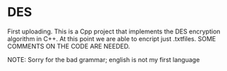 # DES
First uploading. This is a Cpp project that implements the DES 
encryption  algorithm  in C++. At  this point  we are  able to
encript just .txtfiles. SOME COMMENTS ON THE CODE ARE NEEDED.

NOTE: Sorry for the bad grammar; english is not my first language
